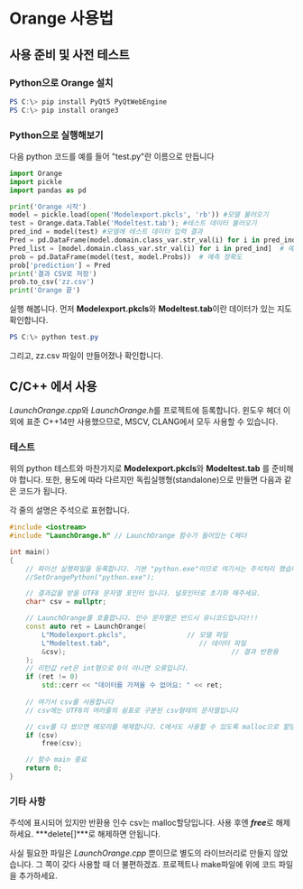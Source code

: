 # Orange 사용법

## 사용 준비 및 사전 테스트

### Python으로 Orange 설치

```powershell
PS C:\> pip install PyQt5 PyQtWebEngine
PS C:\> pip install orange3
```

### Python으로 실행해보기

다음 python 코드를 예를 들어 "test.py"란 이름으로 만듭니다

```python
import Orange
import pickle
import pandas as pd

print('Orange 시작')
model = pickle.load(open('Modelexport.pkcls', 'rb')) #모델 불러오기
test = Orange.data.Table('Modeltest.tab'); #테스트 데이터 불러오기
pred_ind = model(test) #모델에 테스트 데이터 입력 결과
Pred = pd.DataFrame(model.domain.class_var.str_val(i) for i in pred_ind)  # 예측 출력된 값
Pred_list = [model.domain.class_var.str_val(i) for i in pred_ind]  # 예측 출력된 값
prob = pd.DataFrame(model(test, model.Probs))  # 예측 정확도
prob['prediction'] = Pred
print('결과 CSV로 저장')
prob.to_csv('zz.csv')
print('Orange 끝')
```

실행 해봅니다. 먼저 **Modelexport.pkcls**와 **Modeltest.tab**이란 데이터가 있는 지도 확인합니다.

```powershell
PS C:\> python test.py
```

그리고, zz.csv 파일이 만들어졌나 확인합니다.

## C/C++ 에서 사용

*LaunchOrange.cpp*와 *LaunchOrange.h*를 프로젝트에 등록합니다. 윈도우 헤더 이외에 표준 C++14만 사용했으므로, MSCV, CLANG에서 모두 사용할 수 있습니다.

### 테스트

위의 python 테스트와 마찬가지로 **Modelexport.pkcls**와 **Modeltest.tab** 를 준비해야 합니다. 또한, 용도에 따라 다르지만 독립실행형(standalone)으로 만들면 다음과 같은 코드가 됩니다.

각 줄의 설명은 주석으로 표현합니다.

```c++
#include <iostream> 
#include "LaunchOrange.h" // LaunchOrange 함수가 들어있는 C헤더

int main()
{
    // 파이선 실행파일을 등록합니다. 기본 "python.exe"이므로 여기서는 주석처리 했습니다
    //SetOrangePython("python.exe");

    // 결과값을 받을 UTF8 문자열 포인터 입니다. 널포인터로 초기화 해주세요.
    char* csv = nullptr;    

    // LaunchOrange를 호출합니다. 인수 문자열은 반드시 유니코드입니다!!!
    const auto ret = LaunchOrange(
        L"Modelexport.pkcls",               // 모델 파일
        L"Modeltest.tab",                      // 데이터 파일
        &csv);                                         // 결과 반환용
    );
    // 리턴값 ret은 int형으로 0이 아니면 오류입니다.
    if (ret != 0)
        std::cerr << "데이터를 가져올 수 없어요: " << ret;
    
    // 여기서 csv를 사용합니다
    // csv에는 UTF8의 여러줄의 쉼표로 구분된 csv형태의 문자열입니다

    // csv를 다 썼으면 메모리를 해제합니다. C에서도 사용할 수 있도록 malloc으로 할당되어 있기에 free로 해제합니다
    if (csv)
        free(csv);

    // 함수 main 종료
    return 0;
}
```

### 기타 사항

주석에 표시되어 있지만 반환용 인수 csv는 malloc할당입니다. 사용 후엔 ***free***로 해제하세요. ***delete[]***로 해제하면 안됩니다.

사실 필요한 파일은 *LaunchOrange.cpp* 뿐이므로 별도의 라이브러리로 만들지 않았습니다. 그 쪽이 갖다 사용할 때 더 불편하겠죠. 프로젝트나 make파일에 위에 코드 파일을 추가하세요.

